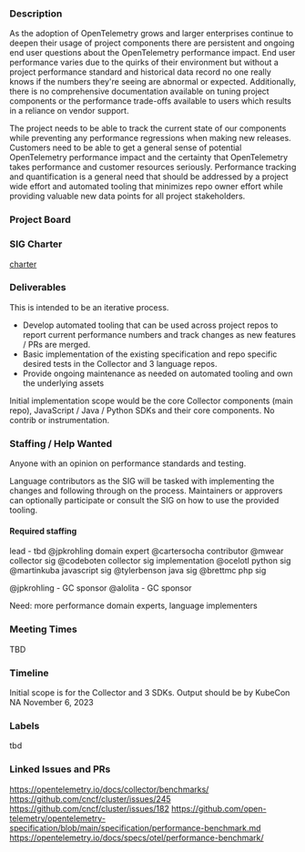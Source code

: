 ### Description

As the adoption of OpenTelemetry grows and larger enterprises continue to deepen
their usage of project components there are persistent and ongoing end user
questions about the OpenTelemetry performance impact. End user performance
varies due to the quirks of their environment but without a project performance
standard and historical data record no one really knows if the numbers they're
seeing are abnormal or expected. Additionally, there is no comprehensive
documentation available on tuning project components or the performance
trade-offs available to users which results in a reliance on vendor support.

The project needs to be able to track the current state of our
components while preventing any performance regressions when making new
releases. Customers need to be able to get a general sense of potential
OpenTelemetry performance impact and the certainty that OpenTelemetry takes
performance and customer resources seriously. Performance tracking and
quantification is a general need that should be addressed by a project wide
effort and automated tooling that minimizes repo owner effort while providing
valuable new data points for all project stakeholders.  

### Project Board

### SIG Charter

[charter](https://docs.google.com/document/d/1W0hLqHrUNtS2yclORTNtFZ-lXDblMzUYrp1PCSyzJr8/edit?usp=sharing)

### Deliverables

This is intended to be an iterative process.

* Develop automated tooling that can be used across project repos to report
  current performance numbers and track changes as new features / PRs are
  merged.
* Basic implementation of the existing specification and repo specific desired
  tests in the Collector and 3 language repos.
* Provide ongoing maintenance as needed on automated tooling and own the
  underlying assets

Initial implementation scope would be the core Collector components (main repo),
JavaScript / Java / Python SDKs and their core components. No contrib or
instrumentation.

### Staffing / Help Wanted

Anyone with an opinion on performance standards and testing.

Language contributors as the SIG will be tasked with implementing the changes
and following through on the process. Maintainers or approvers can optionally
participate or consult the SIG on how to use the provided tooling.

#### Required staffing

lead - tbd @jpkrohling domain expert
@cartersocha contributor
@mwear collector sig
@codeboten collector sig implementation
@ocelotl python sig
@martinkuba javascript sig
@tylerbenson java sig
@brettmc php sig

@jpkrohling - GC sponsor
@alolita  - GC sponsor

Need: more performance domain experts, language implementers

### Meeting Times

TBD

### Timeline

Initial scope is for the Collector and 3 SDKs. Output should be by KubeCon NA
November 6, 2023

### Labels

tbd

### Linked Issues and PRs

<https://opentelemetry.io/docs/collector/benchmarks/>
<https://github.com/cncf/cluster/issues/245>
<https://github.com/cncf/cluster/issues/182>
<https://github.com/open-telemetry/opentelemetry-specification/blob/main/specification/performance-benchmark.md>
<https://opentelemetry.io/docs/specs/otel/performance-benchmark/>
